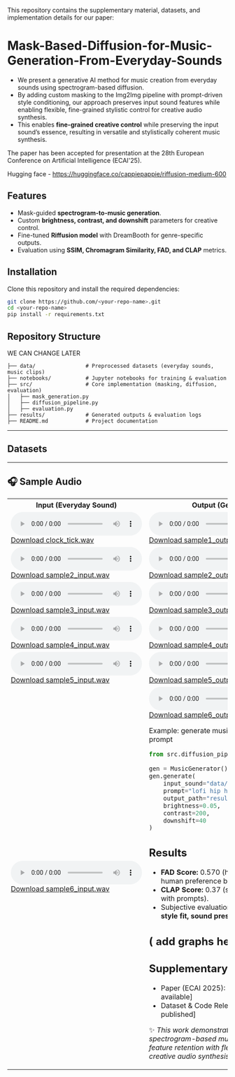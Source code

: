 This repository contains the supplementary material, datasets, and implementation details for our paper:

# Mask-Based-Diffusion-for-Music-Generation-From-Everyday-Sounds

- We present a generative AI method for music creation from everyday sounds using spectrogram-based diffusion.
- By adding custom masking to the Img2Img pipeline with prompt-driven style conditioning, our approach preserves input sound features while enabling flexible, fine-grained stylistic control for creative audio synthesis.
- This enables **fine-grained creative control** while preserving the input sound’s essence, resulting in versatile and stylistically coherent music synthesis.

The paper has been accepted for presentation at the 28th European Conference on Artificial Intelligence (ECAI'25).

Hugging face - https://huggingface.co/cappiepappie/riffusion-medium-600

## Features

- Mask-guided **spectrogram-to-music generation**.
- Custom **brightness, contrast, and downshift** parameters for creative control.
- Fine-tuned **Riffusion model** with DreamBooth for genre-specific outputs.
- Evaluation using **SSIM, Chromagram Similarity, FAD, and CLAP** metrics.

## Installation

Clone this repository and install the required dependencies:

```bash
git clone https://github.com/<your-repo-name>.git
cd <your-repo-name>
pip install -r requirements.txt
```

## Repository Structure

WE CAN CHANGE LATER

```
├── data/                # Preprocessed datasets (everyday sounds, music clips)
├── notebooks/           # Jupyter notebooks for training & evaluation
├── src/                 # Core implementation (masking, diffusion, evaluation)
│   ├── mask_generation.py
│   ├── diffusion_pipeline.py
│   ├── evaluation.py
├── results/             # Generated outputs & evaluation logs
├── README.md            # Project documentation
```

---

## Datasets

---

## 🎧 Sample Audio

  <table>
  <tr>
    <th>Input (Everyday Sound)</th>
    <th>Output (Generated Music)</th>
  </tr>
  <tr>
    <td>
      <audio controls>
        <source src="samples/everyday_sound/clock_tick.wav" type="audio/wav">
        Your browser does not support the audio element.
      </audio>
      <br>
      <a href="samples/everyday_sound/clock_tick.wav" download>Download clock_tick.wav</a>
    </td>
    <td>
      <audio controls>
        <source src="samples/generated_music/sample1_output.wav" type="audio/wav">
        Your browser does not support the audio element.
      </audio>
      <br>
      <a href="samples/generated_music/sample1_output.wav" download>Download sample1_output.wav</a>
    </td>
  </tr>
  <tr>
    <td>
      <audio controls>
        <source src="samples/everyday_sound/sample2_input.wav" type="audio/wav">
        Your browser does not support the audio element.
      </audio>
      <br>
      <a href="samples/everyday_sound/sample2_input.wav" download>Download sample2_input.wav</a>
    </td>
    <td>
      <audio controls>
        <source src="samples/generated_music/sample2_output.wav" type="audio/wav">
        Your browser does not support the audio element.
      </audio>
      <br>
      <a href="samples/generated_music/sample2_output.wav" download>Download sample2_output.wav</a>
    </td>
  </tr>
  <tr>
    <td>
      <audio controls>
        <source src="samples/everyday_sound/sample3_input.wav" type="audio/wav">
        Your browser does not support the audio element.
      </audio>
      <br>
      <a href="samples/everyday_sound/sample3_input.wav" download>Download sample3_input.wav</a>
    </td>
    <td>
      <audio controls>
        <source src="samples/generated_music/sample3_output.wav" type="audio/wav">
        Your browser does not support the audio element.
      </audio>
      <br>
      <a href="samples/generated_music/sample3_output.wav" download>Download sample3_output.wav</a>
    </td>
  </tr>
  <tr>
    <td>
      <audio controls>
        <source src="samples/everyday_sound/sample4_input.wav" type="audio/wav">
        Your browser does not support the audio element.
      </audio>
      <br>
      <a href="samples/everyday_sound/sample4_input.wav" download>Download sample4_input.wav</a>
    </td>
    <td>
      <audio controls>
        <source src="samples/generated_music/sample4_output.wav" type="audio/wav">
        Your browser does not support the audio element.
      </audio>
      <br>
      <a href="samples/generated_music/sample4_output.wav" download>Download sample4_output.wav</a>
    </td>
  </tr>
  <tr>
    <td>
      <audio controls>
        <source src="samples/everyday_sound/sample5_input.wav" type="audio/wav">
        Your browser does not support the audio element.
      </audio>
      <br>
      <a href="samples/everyday_sound/sample5_input.wav" download>Download sample5_input.wav</a>
    </td>
    <td>
      <audio controls>
        <source src="samples/generated_music/sample5_output.wav" type="audio/wav">
        Your browser does not support the audio element.
      </audio>
      <br>
      <a href="samples/generated_music/sample5_output.wav" download>Download sample5_output.wav</a>
    </td>
  </tr>
  <tr>
    <td>
      <audio controls>
        <source src="samples/everyday_sound/sample6_input.wav" type="audio/wav">
        Your browser does not support the audio element.
      </audio>
      <br>
      <a href="samples/everyday_sound/sample6_input.wav" download>Download sample6_input.wav</a>
    </td>
    <td>
      <audio controls>
        <source src="samples/generated_music/sample6_output.wav" type="audio/wav">
        Your browser does not support the audio element.
      </audio>
      <br>
      <a href="samples/generated_music/sample6_output.wav" download>Download sample6_output.wav</a>
##  Usage

Example: generate music from an input sound + prompt

```python
from src.diffusion_pipeline import MusicGenerator

gen = MusicGenerator()
gen.generate(
    input_sound="data/sounds/clock.wav",
    prompt="lofi hip hop",
    output_path="results/clock_lofi.wav",
    brightness=0.05,
    contrast=200,
    downshift=40
)
```

## Results

- **FAD Score:** 0.570 (high perceptual similarity to human preference benchmarks).
- **CLAP Score:** 0.37 (strong semantic alignment with prompts).
- Subjective evaluation showed **high ratings for style fit, sound preservation, and music quality**.

## ( add graphs here )

## Supplementary Material

- Paper (ECAI 2025): \[arXiv link / DOI once available]
- Dataset & Code Release: \[Zenodo DOI once published]

✨ _This work demonstrates a new direction in spectrogram-based music generation, combining feature retention with flexible style adaptation for creative audio synthesis._
